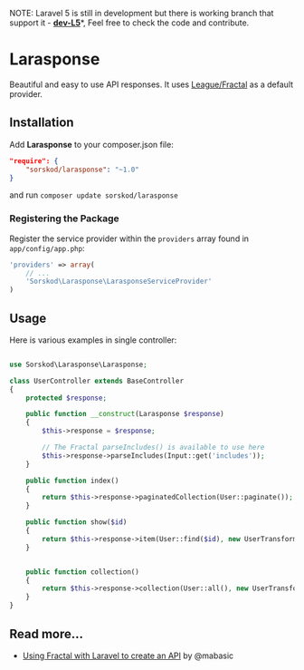 NOTE: Laravel 5 is still in development but there is working branch that support it - [**dev-L5**](https://github.com/salebab/larasponse/tree/L5)*, Feel free to check the code and contribute.

# Larasponse
Beautiful and easy to use API responses. It uses [League/Fractal](http://fractal.thephpleague.com) as a default provider.

## Installation
Add **Larasponse** to your composer.json file:

```json
"require": {
    "sorskod/larasponse": "~1.0"
}
```

and run `composer update sorskod/larasponse`

### Registering the Package

Register the service provider within the `providers` array found in `app/config/app.php`:

```php
'providers' => array(
    // ...
    'Sorskod\Larasponse\LarasponseServiceProvider'
)
```

## Usage

Here is various examples in single controller:

```php

use Sorskod\Larasponse\Larasponse;

class UserController extends BaseController
{
    protected $response;

    public function __construct(Larasponse $response)
    {
        $this->response = $response;

        // The Fractal parseIncludes() is available to use here
        $this->response->parseIncludes(Input::get('includes'));
    }

    public function index()
    {
        return $this->response->paginatedCollection(User::paginate());
    }

    public function show($id)
    {
        return $this->response->item(User::find($id), new UserTransformer());
    }


    public function collection()
    {
        return $this->response->collection(User::all(), new UserTransformer(), 'users');
    }
}
```

## Read more...

* [Using Fractal with Laravel to create an API](http://mariobasic.com/laravel-fractal/) by @mabasic
